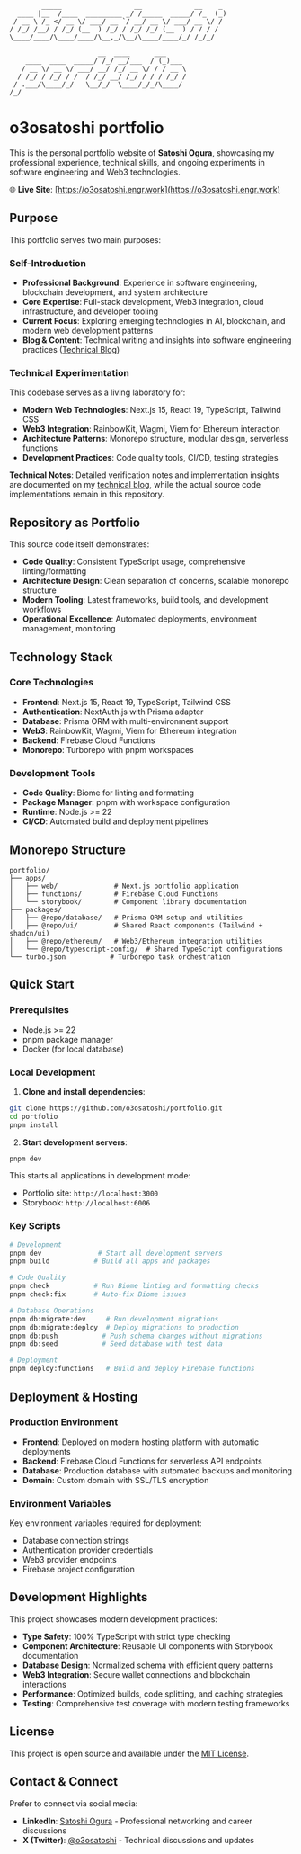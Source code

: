 ```
        _____                  __             __    _ 
  ____ |__  /____  _________ _/ /_____  _____/ /_  (_)
 / __ \ /_ </ __ \/ ___/ __ `/ __/ __ \/ ___/ __ \/ / 
/ /_/ /__/ / /_/ (__  ) /_/ / /_/ /_/ (__  ) / / / /  
\____/____/\____/____/\__,_/\__/\____/____/_/ /_/_/   

                      __  ____      ___     
    ____  ____  _____/ /_/ __/___  / (_)___ 
   / __ \/ __ \/ ___/ __/ /_/ __ \/ / / __ \
  / /_/ / /_/ / /  / /_/ __/ /_/ / / / /_/ /
 / .___/\____/_/   \__/_/  \____/_/_/\____/ 
/_/                                         
```

# o3osatoshi portfolio

This is the personal portfolio website of **Satoshi Ogura**, showcasing my professional experience, technical skills, and ongoing experiments in software engineering and Web3 technologies.

🌐 **Live Site**: [https://o3osatoshi.engr.work](https://o3osatoshi.engr.work)

## Purpose

This portfolio serves two main purposes:

### Self-Introduction
- **Professional Background**: Experience in software engineering, blockchain development, and system architecture
- **Core Expertise**: Full-stack development, Web3 integration, cloud infrastructure, and developer tooling
- **Current Focus**: Exploring emerging technologies in AI, blockchain, and modern web development patterns
- **Blog & Content**: Technical writing and insights into software engineering practices ([Technical Blog](https://blog.o3osatoshi.engr.work/archives/#tag-coding))

### Technical Experimentation
This codebase serves as a living laboratory for:
- **Modern Web Technologies**: Next.js 15, React 19, TypeScript, Tailwind CSS
- **Web3 Integration**: RainbowKit, Wagmi, Viem for Ethereum interaction
- **Architecture Patterns**: Monorepo structure, modular design, serverless functions
- **Development Practices**: Code quality tools, CI/CD, testing strategies

**Technical Notes**: Detailed verification notes and implementation insights are documented on my [technical blog](https://blog.o3osatoshi.engr.work/archives/#tag-coding), while the actual source code implementations remain in this repository.

## Repository as Portfolio

This source code itself demonstrates:
- **Code Quality**: Consistent TypeScript usage, comprehensive linting/formatting
- **Architecture Design**: Clean separation of concerns, scalable monorepo structure
- **Modern Tooling**: Latest frameworks, build tools, and development workflows
- **Operational Excellence**: Automated deployments, environment management, monitoring

## Technology Stack

### Core Technologies
- **Frontend**: Next.js 15, React 19, TypeScript, Tailwind CSS
- **Authentication**: NextAuth.js with Prisma adapter
- **Database**: Prisma ORM with multi-environment support
- **Web3**: RainbowKit, Wagmi, Viem for Ethereum integration
- **Backend**: Firebase Cloud Functions
- **Monorepo**: Turborepo with pnpm workspaces

### Development Tools
- **Code Quality**: Biome for linting and formatting
- **Package Manager**: pnpm with workspace configuration
- **Runtime**: Node.js >= 22
- **CI/CD**: Automated build and deployment pipelines

## Monorepo Structure

```
portfolio/
├── apps/
│   ├── web/              # Next.js portfolio application
│   ├── functions/        # Firebase Cloud Functions
│   └── storybook/        # Component library documentation
├── packages/
│   ├── @repo/database/   # Prisma ORM setup and utilities
│   ├── @repo/ui/         # Shared React components (Tailwind + shadcn/ui)
│   ├── @repo/ethereum/   # Web3/Ethereum integration utilities
│   └── @repo/typescript-config/  # Shared TypeScript configurations
└── turbo.json           # Turborepo task orchestration
```

## Quick Start

### Prerequisites
- Node.js >= 22
- pnpm package manager
- Docker (for local database)

### Local Development

1. **Clone and install dependencies**:
```bash
git clone https://github.com/o3osatoshi/portfolio.git
cd portfolio
pnpm install
```

2. **Start development servers**:
```bash
pnpm dev
```

This starts all applications in development mode:
- Portfolio site: `http://localhost:3000`
- Storybook: `http://localhost:6006`

### Key Scripts

```bash
# Development
pnpm dev              # Start all development servers
pnpm build           # Build all apps and packages

# Code Quality
pnpm check           # Run Biome linting and formatting checks
pnpm check:fix       # Auto-fix Biome issues

# Database Operations
pnpm db:migrate:dev     # Run development migrations
pnpm db:migrate:deploy  # Deploy migrations to production
pnpm db:push           # Push schema changes without migrations
pnpm db:seed           # Seed database with test data

# Deployment
pnpm deploy:functions   # Build and deploy Firebase functions
```

## Deployment & Hosting

### Production Environment
- **Frontend**: Deployed on modern hosting platform with automatic deployments
- **Backend**: Firebase Cloud Functions for serverless API endpoints
- **Database**: Production database with automated backups and monitoring
- **Domain**: Custom domain with SSL/TLS encryption

### Environment Variables
Key environment variables required for deployment:
- Database connection strings
- Authentication provider credentials
- Web3 provider endpoints
- Firebase project configuration

## Development Highlights

This project showcases modern development practices:

- **Type Safety**: 100% TypeScript with strict type checking
- **Component Architecture**: Reusable UI components with Storybook documentation
- **Database Design**: Normalized schema with efficient query patterns
- **Web3 Integration**: Secure wallet connections and blockchain interactions
- **Performance**: Optimized builds, code splitting, and caching strategies
- **Testing**: Comprehensive test coverage with modern testing frameworks

## License

This project is open source and available under the [MIT License](LICENSE).

## Contact & Connect

Prefer to connect via social media:

- **LinkedIn**: [Satoshi Ogura](https://www.linkedin.com/in/satoshi-ogura-189479135) - Professional networking and career discussions
- **X (Twitter)**: [@o3osatoshi](https://x.com/o3osatoshi) - Technical discussions and updates
